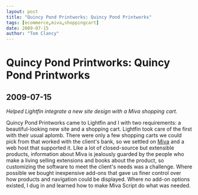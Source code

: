 ```yaml
---
layout: post
title: "Quincy Pond Printworks: Quincy Pond Printworks"
tags: [ecommerce,miva,shoppingcart]
date: 2009-07-15
author: "Tom Clancy"
---
```


# Quincy Pond Printworks: Quincy Pond Printworks

## 2009-07-15

_Helped Lightfin integrate a new site design with a Miva shopping cart._

<p>Quincy Pond Printworks came to Lightfin and I with two requirements: a beautiful-looking new site and a shopping cart. Lightfin took care of the first with their usual aplomb. There were only a few shopping carts we could pick from that worked with the client's bank, so we settled on <a href="http://www.mivamerchant.com/">Miva</a> and a web host that supported it. Like a lot of closed-source but extensible products, information about Miva is jealously guarded by the people who make a living selling extensions and books about the product, so customizing the software to meet the client's needs was a challenge. Where possible we bought inexpensive add-ons that gave us finer control over how products and navigation could be displayed. Where no add-on options existed, I dug in and learned how to make Miva Script do what was needed.</p>
